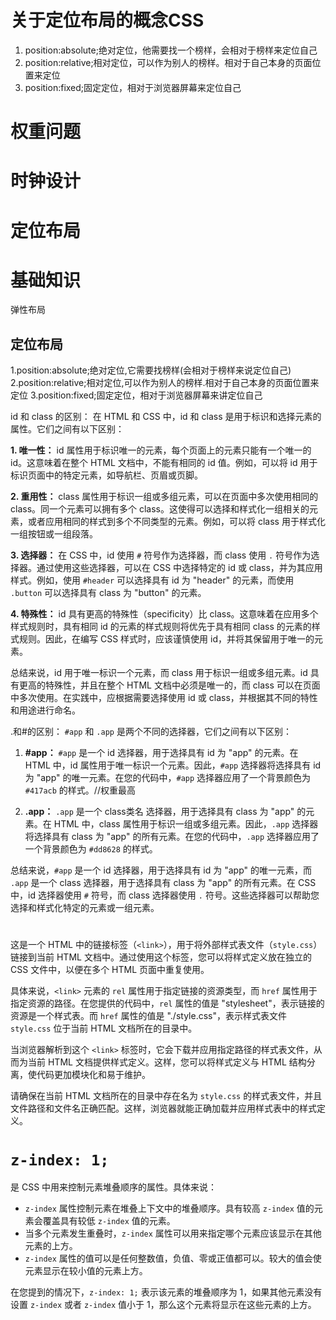 # 关于定位布局的概念CSS
1. position:absolute;绝对定位，他需要找一个榜样，会相对于榜样来定位自己
2. position:relative;相对定位，可以作为别人的榜样。相对于自己本身的页面位置来定位
3. position:fixed;固定定位，相对于浏览器屏幕来定位自己

# 权重问题

# 时钟设计

# 定位布局





# 基础知识
弹性布局

## 定位布局

1.position:absolute;绝对定位,它需要找榜样(会相对于榜样来说定位自己)
2.position:relative;相对定位,可以作为别人的榜样.相对于自己本身的页面位置来定位
3.position:fixed;固定定位，相对于浏览器屏幕来讲定位自己


id 和 class 的区别：
在 HTML 和 CSS 中，id 和 class 是用于标识和选择元素的属性。它们之间有以下区别：

**1. 唯一性：** id 属性用于标识唯一的元素，每个页面上的元素只能有一个唯一的 id。这意味着在整个 HTML 文档中，不能有相同的 id 值。例如，可以将 id 用于标识页面中的特定元素，如导航栏、页眉或页脚。

**2. 重用性：** class 属性用于标识一组或多组元素，可以在页面中多次使用相同的 class。同一个元素可以拥有多个 class。这使得可以选择和样式化一组相关的元素，或者应用相同的样式到多个不同类型的元素。例如，可以将 class 用于样式化一组按钮或一组段落。

**3. 选择器：** 在 CSS 中，id 使用 `#` 符号作为选择器，而 class 使用 `.` 符号作为选择器。通过使用这些选择器，可以在 CSS 中选择特定的 id 或 class，并为其应用样式。例如，使用 `#header` 可以选择具有 id 为 "header" 的元素，而使用 `.button` 可以选择具有 class 为 "button" 的元素。

**4. 特殊性：** id 具有更高的特殊性（specificity）比 class。这意味着在应用多个样式规则时，具有相同 id 的元素的样式规则将优先于具有相同 class 的元素的样式规则。因此，在编写 CSS 样式时，应该谨慎使用 id，并将其保留用于唯一的元素。

总结来说，id 用于唯一标识一个元素，而 class 用于标识一组或多组元素。id 具有更高的特殊性，并且在整个 HTML 文档中必须是唯一的，而 class 可以在页面中多次使用。在实践中，应根据需要选择使用 id 或 class，并根据其不同的特性和用途进行命名。


.和#的区别：
`#app` 和 `.app` 是两个不同的选择器，它们之间有以下区别：

1. **#app：** `#app` 是一个 id 选择器，用于选择具有 id 为 "app" 的元素。在 HTML 中，id 属性用于唯一标识一个元素。因此，`#app` 选择器将选择具有 id 为 "app" 的唯一元素。在您的代码中，`#app` 选择器应用了一个背景颜色为 `#417acb` 的样式。//权重最高

2. **.app：** `.app` 是一个 class类名 选择器，用于选择具有 class 为 "app" 的元素。在 HTML 中，class 属性用于标识一组或多组元素。因此，`.app` 选择器将选择具有 class 为 "app" 的所有元素。在您的代码中，`.app` 选择器应用了一个背景颜色为 `#dd8628` 的样式。

总结来说，`#app` 是一个 id 选择器，用于选择具有 id 为 "app" 的唯一元素，而 `.app` 是一个 class 选择器，用于选择具有 class 为 "app" 的所有元素。在 CSS 中，id 选择器使用 `#` 符号，而 class 选择器使用 `.` 符号。这些选择器可以帮助您选择和样式化特定的元素或一组元素。












# <link rel="stylesheet" href="./style.css">

这是一个 HTML 中的链接标签（`<link>`），用于将外部样式表文件（`style.css`）链接到当前 HTML 文档中。通过使用这个标签，您可以将样式定义放在独立的 CSS 文件中，以便在多个 HTML 页面中重复使用。

具体来说，`<link>` 元素的 `rel` 属性用于指定链接的资源类型，而 `href` 属性用于指定资源的路径。在您提供的代码中，`rel` 属性的值是 "stylesheet"，表示链接的资源是一个样式表。而 `href` 属性的值是 "./style.css"，表示样式表文件 `style.css` 位于当前 HTML 文档所在的目录中。

当浏览器解析到这个 `<link>` 标签时，它会下载并应用指定路径的样式表文件，从而为当前 HTML 文档提供样式定义。这样，您可以将样式定义与 HTML 结构分离，使代码更加模块化和易于维护。

请确保在当前 HTML 文档所在的目录中存在名为 `style.css` 的样式表文件，并且文件路径和文件名正确匹配。这样，浏览器就能正确加载并应用样式表中的样式定义。



# `z-index: 1;` 
是 CSS 中用来控制元素堆叠顺序的属性。具体来说：

- `z-index` 属性控制元素在堆叠上下文中的堆叠顺序。具有较高 `z-index` 值的元素会覆盖具有较低 `z-index` 值的元素。
- 当多个元素发生重叠时，`z-index` 属性可以用来指定哪个元素应该显示在其他元素的上方。
- `z-index` 属性的值可以是任何整数值，负值、零或正值都可以。较大的值会使元素显示在较小值的元素上方。

在您提到的情况下，`z-index: 1;` 表示该元素的堆叠顺序为 1，如果其他元素没有设置 `z-index` 或者 `z-index` 值小于 1，那么这个元素将显示在这些元素的上方。